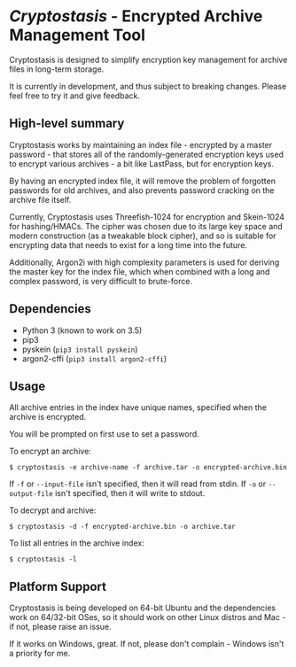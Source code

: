 *Cryptostasis* - Encrypted Archive Management Tool
==================================================

Cryptostasis is designed to simplify encryption key management for archive files in long-term storage.

It is currently in development, and thus subject to breaking changes. Please feel free to try it and give feedback.

High-level summary
------------------

Cryptostasis works by maintaining an index file - encrypted by a master password - that stores all of the randomly-generated encryption keys used to encrypt various archives - a bit like LastPass, but for encryption keys.

By having an encrypted index file, it will remove the problem of forgotten passwords for old archives, and also prevents password cracking on the archive file itself.

Currently, Cryptostasis uses Threefish-1024 for encryption and Skein-1024 for hashing/HMACs. The cipher was chosen due to its large key space and modern construction (as a tweakable block cipher), and so is suitable for encrypting data that needs to exist for a long time into the future.

Additionally, Argon2i with high complexity parameters is used for deriving the master key for the index file, which when combined with a long and complex password, is very difficult to brute-force.

Dependencies
------------

* Python 3 (known to work on 3.5)
* pip3
* pyskein (`pip3 install pyskein`)
* argon2-cffi (`pip3 install argon2-cffi`)

Usage
-----

All archive entries in the index have unique names, specified when the archive is encrypted.

You will be prompted on first use to set a password.

To encrypt an archive:

`$ cryptostasis -e archive-name -f archive.tar -o encrypted-archive.bin`

If `-f` or `--input-file` isn't specified, then it will read from stdin. If `-o` or `--output-file` isn't specified, then it will write to stdout.

To decrypt and archive:

`$ cryptostasis -d -f encrypted-archive.bin -o archive.tar`

To list all entries in the archive index:

`$ cryptostasis -l`

Platform Support
----------------

Cryptostasis is being developed on 64-bit Ubuntu and the dependencies work on 64/32-bit OSes, so it should work on other Linux distros and Mac - if not, please raise an issue.

If it works on Windows, great. If not, please don't complain - Windows isn't a priority for me.
